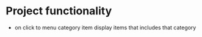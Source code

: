 # Project functionality

- on click to menu category item display items that includes that category
